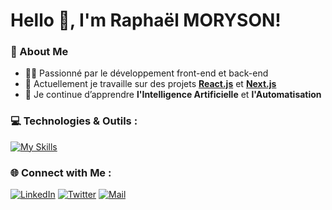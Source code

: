 # Hello 👋, I'm Raphaël MORYSON!

### 🌟 About Me
- 👨‍💻 Passionné par le développement front-end et back-end
- 🎯 Actuellement je travaille sur des projets **[React.js](https://reactjs.org/)** et **[Next.js]([https://nodejs.org/](https://nextjs.org/))**
- 🌱 Je continue d’apprendre **l'Intelligence Artificielle** et **l'Automatisation**

### 💻 Technologies & Outils :
[![My Skills](https://skillicons.dev/icons?i=js,ts,react,nodejs,mongodb,python,docker)](https://skillicons.dev)

### 🌐 Connect with Me :
[![LinkedIn](https://img.shields.io/badge/-LinkedIn-blue?style=flat&logo=LinkedIn)]([https://www.linkedin.com/in/tonprofil](https://www.linkedin.com/in/rapha%C3%ABl-moryson-82abb2248/))
[![Twitter](https://img.shields.io/badge/-Twitter-%231DA1F2?style=flat&logo=twitter)](https://twitter.com/tonprofil)
[![Mail](https://img.shields.io/badge/-Mail-%23D14836?style=flat&logo=gmail)](mailto:tonmail@gmail.com)

